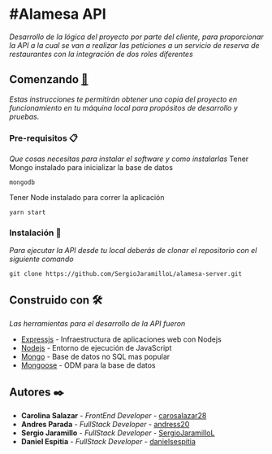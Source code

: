 # #Alamesa API

_Desarrollo de la lógica del proyecto por parte del cliente, para proporcionar la API a la cual se van a realizar las peticiones a un servicio de reserva de restaurantes con la integración de dos roles diferentes_

## Comenzando [🚀](https://github.com/SergioJaramilloL/alamesa-server.git)

_Estas instrucciones te permitirán obtener una copia del proyecto en funcionamiento en tu máquina local para propósitos de desarrollo y pruebas._

### Pre-requisitos 📋

_Que cosas necesitas para instalar el software y como instalarlas_
Tener Mongo instalado para inicializar la base de datos

    mongodb

Tener Node instalado para correr la aplicación

    yarn start

### Instalación 🔧

_Para ejecutar la API desde tu local deberás de clonar el repositorio con el siguiente comando_

```
git clone https://github.com/SergioJaramilloL/alamesa-server.git
```

## Construido con 🛠️

_Las herramientas para el desarrollo de la API fueron_

- [Expressjs](https://expressjs.com/es/) - Infraestructura de aplicaciones web con Nodejs
- [Nodejs](https://nodejs.org/es/) - Entorno de ejecución de JavaScript
- [Mongo](https://www.mongodb.com/1) - Base de datos no SQL mas popular
- [Mongoose](https://mongoosejs.com/) - ODM para la base de datos

## Autores ✒️

- **Carolina Salazar** - _FrontEnd Developer_ - [carosalazar28](https://github.com/carosalazar28)
- **Andres Parada** - _FullStack Developer_ - [andress20](https://github.com/andress20)
- **Sergio Jaramillo** - _FullStack Developer_ - [SergioJaramilloL](https://github.com/SergioJaramilloL)
- **Daniel Espitia** - _FullStack Developer_ - [danielsespitia](https://github.com/danielsespitia)

